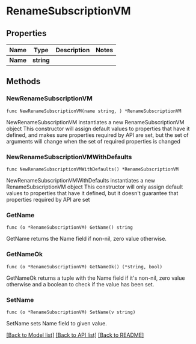 # RenameSubscriptionVM

## Properties

Name | Type | Description | Notes
------------ | ------------- | ------------- | -------------
**Name** | **string** |  | 

## Methods

### NewRenameSubscriptionVM

`func NewRenameSubscriptionVM(name string, ) *RenameSubscriptionVM`

NewRenameSubscriptionVM instantiates a new RenameSubscriptionVM object
This constructor will assign default values to properties that have it defined,
and makes sure properties required by API are set, but the set of arguments
will change when the set of required properties is changed

### NewRenameSubscriptionVMWithDefaults

`func NewRenameSubscriptionVMWithDefaults() *RenameSubscriptionVM`

NewRenameSubscriptionVMWithDefaults instantiates a new RenameSubscriptionVM object
This constructor will only assign default values to properties that have it defined,
but it doesn't guarantee that properties required by API are set

### GetName

`func (o *RenameSubscriptionVM) GetName() string`

GetName returns the Name field if non-nil, zero value otherwise.

### GetNameOk

`func (o *RenameSubscriptionVM) GetNameOk() (*string, bool)`

GetNameOk returns a tuple with the Name field if it's non-nil, zero value otherwise
and a boolean to check if the value has been set.

### SetName

`func (o *RenameSubscriptionVM) SetName(v string)`

SetName sets Name field to given value.



[[Back to Model list]](../README.md#documentation-for-models) [[Back to API list]](../README.md#documentation-for-api-endpoints) [[Back to README]](../README.md)



